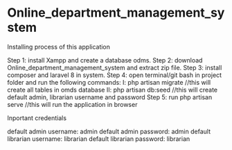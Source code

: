 # Online_department_management_system
Installing process of this application

Step 1: install Xampp and create a database odms.
Step 2: download Online_department_management_system and extract zip file.
Step 3: install composer and laravel 8 in system.
Step 4: open terminal/git bash in project folder and run the following commands:
  I: php artisan migrate //this will create all tables in omds database
  II: php artisan db:seed //this will create default admin, librarian username and password
Step 5: run php artisan serve //this will run the application in browser

Inportant credentials

default admin username: admin
default admin password: admin
default librarian username: librarian
default librarian password: librarian

